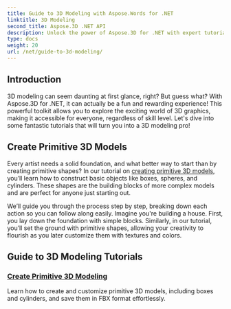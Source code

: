 ```yaml
---
title: Guide to 3D Modeling with Aspose.Words for .NET
linktitle: 3D Modeling
second_title: Aspose.3D .NET API
description: Unlock the power of Aspose.3D for .NET with expert tutorials on creating 3D models. Start mastering your 3D design skills.
type: docs
weight: 20
url: /net/guide-to-3d-modeling/
---
```

## Introduction

3D modeling can seem daunting at first glance, right? But guess what? With Aspose.3D for .NET, it can actually be a fun and rewarding experience! This powerful toolkit allows you to explore the exciting world of 3D graphics, making it accessible for everyone, regardless of skill level. Let's dive into some fantastic tutorials that will turn you into a 3D modeling pro!

## Create Primitive 3D Models

Every artist needs a solid foundation, and what better way to start than by creating primitive shapes? In our tutorial on [creating primitive 3D models](./create-primitive-3d-modeling/), you’ll learn how to construct basic objects like boxes, spheres, and cylinders. These shapes are the building blocks of more complex models and are perfect for anyone just starting out.

We’ll guide you through the process step by step, breaking down each action so you can follow along easily. Imagine you're building a house. First, you lay down the foundation with simple blocks. Similarly, in our tutorial, you’ll set the ground with primitive shapes, allowing your creativity to flourish as you later customize them with textures and colors. 

## Guide to 3D Modeling Tutorials
### [Create Primitive 3D Modeling](./create-primitive-3d-modeling/)
Learn how to create and customize primitive 3D models, including boxes and cylinders, and save them in FBX format effortlessly.